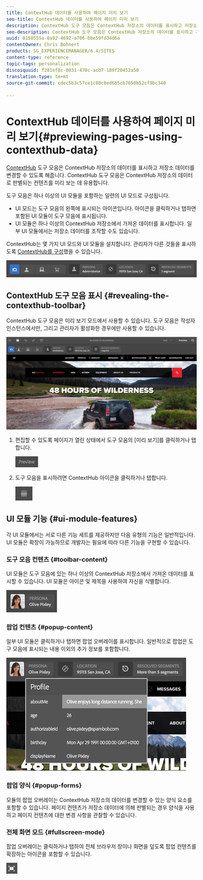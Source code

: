 ```yaml
---
title: ContextHub 데이터를 사용하여 페이지 미리 보기
seo-title: ContextHub 데이터를 사용하여 페이지 미리 보기
description: ContextHub 도구 모음은 ContextHub 저장소의 데이터를 표시하고 저장소 데이터를 변경할 수 있도록 해주며 컨텐츠를 미리 보는 데 유용합니다.
seo-description: ContextHub 도구 모음은 ContextHub 저장소의 데이터를 표시하고 저장소 데이터를 변경할 수 있도록 해주며 컨텐츠를 미리 보는 데 유용합니다.
uuid: 0150555a-0a92-4692-a706-bbe59fd34d6a
contentOwner: Chris Bohnert
products: SG_EXPERIENCEMANAGER/6.4/SITES
content-type: reference
topic-tags: personalization
discoiquuid: f281ef8c-0831-470c-acb7-189f20452a50
translation-type: tm+mt
source-git-commit: cdec5b3c57ce1c80c0ed6b5cb7650b52cf9bc340

---
```



# ContextHub 데이터를 사용하여 페이지 미리 보기{#previewing-pages-using-contexthub-data}

[ContextHub](/help/sites-developing/contexthub.md) 도구 모음은 ContextHub 저장소의 데이터를 표시하고 저장소 데이터를 변경할 수 있도록 해줍니다. ContextHub 도구 모음은 ContextHub 저장소의 데이터로 판별되는 컨텐츠를 미리 보는 데 유용합니다.

도구 모음은 하나 이상의 UI 모듈을 포함하는 일련의 UI 모드로 구성됩니다.

* UI 모드는 도구 모음의 왼쪽에 표시되는 아이콘입니다. 아이콘을 클릭하거나 탭하면 포함된 UI 모듈이 도구 모음에 표시됩니다.
* UI 모듈은 하나 이상의 ContextHub 저장소에서 가져온 데이터를 표시합니다. 일부 UI 모듈에서는 저장소 데이터를 조작할 수도 있습니다.

ContextHub는 몇 가지 UI 모드와 UI 모듈을 설치합니다. 관리자가 다른 것들을 표시하도록 [ContextHub를 구성](/help/sites-administering/contexthub-config.md)했을 수 있습니다.

![screen_shot_2018-03-23at093446](assets/screen_shot_2018-03-23at093446.png)

## ContextHub 도구 모음 표시 {#revealing-the-contexthub-toolbar}

ContextHub 도구 모음은 미리 보기 모드에서 사용할 수 있습니다. 도구 모음은 작성자 인스턴스에서만, 그리고 관리자가 활성화한 경우에만 사용할 수 있습니다.

![screen_shot_2018-03-23at093730](assets/screen_shot_2018-03-23at093730.png)

1. 편집할 수 있도록 페이지가 열린 상태에서 도구 모음의 [미리 보기]를 클릭하거나 탭합니다.

   ![chlimage_1-219](assets/chlimage_1-219.png)

1. 도구 모음을 표시하려면 ContextHub 아이콘을 클릭하거나 탭합니다.

   ![](do-not-localize/screen_shot_2018-03-23at093621.png)

## UI 모듈 기능 {#ui-module-features}

각 UI 모듈에서는 서로 다른 기능 세트를 제공하지만 다음 유형의 기능은 일반적입니다. UI 모듈은 확장이 가능하므로 개발자는 필요에 따라 다른 기능을 구현할 수 있습니다.

### 도구 모음 컨텐츠 {#toolbar-content}

UI 모듈은 도구 모음에 있는 하나 이상의 ContextHub 저장소에서 가져온 데이터를 표시할 수 있습니다. UI 모듈은 아이콘 및 제목을 사용하여 자신을 식별합니다.

![screen_shot_2018-03-23at093936](assets/screen_shot_2018-03-23at093936.png)

### 팝업 컨텐츠 {#popup-content}

일부 UI 모듈은 클릭하거나 탭하면 팝업 오버레이를 표시합니다. 일반적으로 팝업은 도구 모음에 표시되는 내용 이외의 추가 정보를 포함합니다.

![screen_shot_2018-03-23at094003](assets/screen_shot_2018-03-23at094003.png)

### 팝업 양식 {#popup-forms}

모듈의 팝업 오버레이는 ContextHub 저장소의 데이터를 변경할 수 있는 양식 요소를 포함할 수 있습니다. 페이지 컨텐츠가 저장소 데이터에 의해 판별되는 경우 양식을 사용하고 페이지 컨텐츠에 대한 변경 사항을 관찰할 수 있습니다.

### 전체 화면 모드 {#fullscreen-mode}

팝업 오버레이는 클릭하거나 탭하여 전체 브라우저 창이나 화면을 덮도록 팝업 컨텐츠를 확장하는 아이콘을 포함할 수 있습니다.

![](do-not-localize/chlimage_1-18.png)

